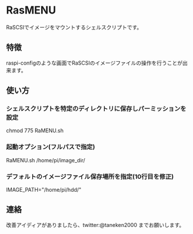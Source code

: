 # RasMENU
RaSCSIでイメージをマウントするシェルスクリプトです。

## 特徴
raspi-configのような画面でRaSCSIのイメージファイルの操作を行うことが出来ます。

## 使い方
### シェルスクリプトを特定のディレクトリに保存しパーミッションを設定
  chmod 775 RaMENU.sh

### 起動オプション(フルパスで指定)
  RaMENU.sh /home/pi/image_dir/

### デフォルトのイメージファイル保存場所を指定(10行目を修正)
  IMAGE_PATH="/home/pi/hdd/"

## 連絡
改善アイディアがありましたら、twitter:@taneken2000 までお願いします。
